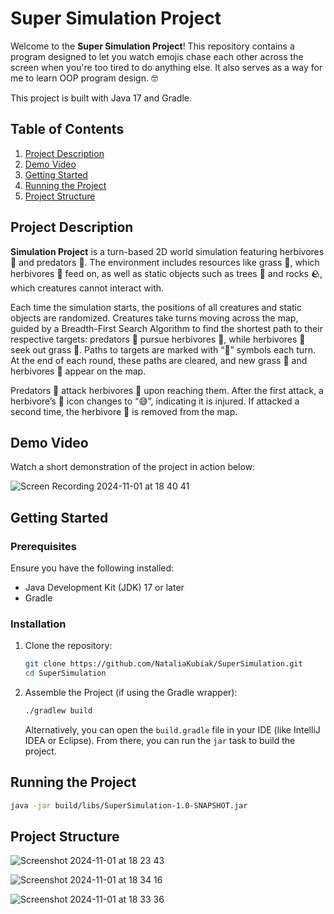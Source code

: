 
# Super Simulation Project

Welcome to the **Super Simulation Project**! This repository contains a program designed to let you watch emojis chase each other across the screen when you're too tired to do anything else. It also serves as a way for me to learn OOP program design. 🤓

This project is built with Java 17 and Gradle.

## Table of Contents

1. [Project Description](#project-description)
2. [Demo Video](#demo-video)
3. [Getting Started](#getting-started)
4. [Running the Project](#running-the-project)
5. [Project Structure](#project-structure)


## Project Description

**Simulation Project** is a turn-based 2D world simulation featuring herbivores 🐰 and predators 🐯. The environment includes resources like grass 🌱, which herbivores 🐰 feed on, as well as static objects such as trees 🌳 and rocks 🪨, which creatures cannot interact with.

Each time the simulation starts, the positions of all creatures and static objects are randomized. Creatures take turns moving across the map, guided by a Breadth-First Search Algorithm to find the shortest path to their respective targets: predators 🐯 pursue herbivores 🐰, while herbivores 🐰 seek out grass 🌱. Paths to targets are marked with “🐾” symbols each turn. At the end of each round, these paths are cleared, and new grass 🌱 and herbivores 🐰 appear on the map.

Predators 🐯 attack herbivores 🐰 upon reaching them. After the first attack, a herbivore’s 🐰 icon changes to “😅”, indicating it is injured. If attacked a second time, the herbivore 🐰 is removed from the map.

## Demo Video

Watch a short demonstration of the project in action below:

![Screen Recording 2024-11-01 at 18 40 41](https://github.com/user-attachments/assets/68ba5e5d-f2c8-45e7-9d8b-3dcc17c65720)

## Getting Started

### Prerequisites

Ensure you have the following installed:

- Java Development Kit (JDK) 17 or later
- Gradle

### Installation

1. Clone the repository:
   ```bash
   git clone https://github.com/NataliaKubiak/SuperSimulation.git
   cd SuperSimulation
   ```

2. Assemble the Project (if using the Gradle wrapper):
   ```bash
   ./gradlew build
   ```
   Alternatively, you can open the `build.gradle` file in your IDE (like IntelliJ IDEA or Eclipse). From there, you can run the `jar` task to build the project.

## Running the Project

   ```bash
   java -jar build/libs/SuperSimulation-1.0-SNAPSHOT.jar
   ```

## Project Structure

![Screenshot 2024-11-01 at 18 23 43](https://github.com/user-attachments/assets/effb5577-92c8-4e96-8a9a-da1249f0b647)

![Screenshot 2024-11-01 at 18 34 16](https://github.com/user-attachments/assets/d9b88f15-bc9c-42d3-8611-944dc4b5e08d)

![Screenshot 2024-11-01 at 18 33 36](https://github.com/user-attachments/assets/817a9af8-7b9b-4eb9-aefd-1baf9e77addc)

